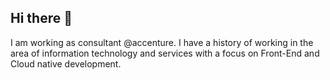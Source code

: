 
<h2>Hi there 👋 </h2>


<!-- <img align="right" alt="franck's github stats" width="50%" src="https://github-readme-stats.vercel.app/api?username=franckaragao&show_icons=true&hide=contribs,issues&theme=cobalt"> -->


<span style='text-align: justify;'> I am working as consultant @accenture. I have a history of working in the area of ​​information technology and services with a focus on Front-End and Cloud native development.</span>
